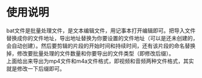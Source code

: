 # 使用说明
bat文件是批量处理文件，是文本编辑文件，用记事本打开编辑即可。把导入文件替换成你的文件地址，导出地址替换为你要设置的文件地址（可以是还未创建的，会自动创建）。然后要剪辑的片段的开始时间和持续时间，还有该片段的命名替换掉，修改要批量处理的文件数量和你要导出的文件类型（即修改后缀）。  
上面给出来导出为mp4文件和m4a文件格式，即视频和音频两种文件格式，其实就是修改一下后缀即可。
